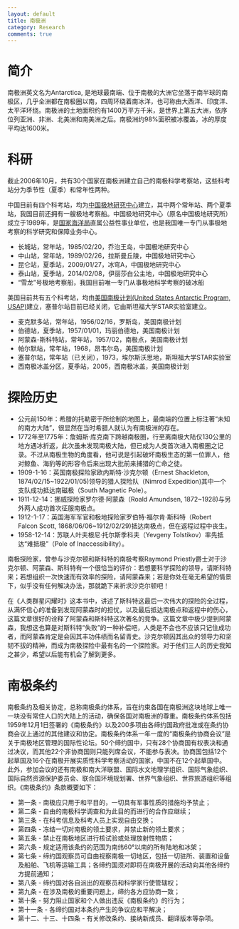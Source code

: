 ```yaml
---
layout: default
title: 南极洲
category: Research
comments: true
---
```


# 简介

南极洲英文名为Antarctica, 是地球最南端、位于南极的大洲它坐落于南半球的南极区，几乎全洲都在南极圈以南，四周环绕着南冰洋，也可称由大西洋、印度洋、太平洋环绕。南极洲的土地面积约有1400万平方千米，是世界上第五大洲，依序位列亚洲、非洲、北美洲和南美洲之后。南极洲约98%面积被冰覆盖，冰的厚度平均达1600米。

# 科研

截止2006年10月，共有30个国家在南极洲建立自己的南极科学考察站，这些科考站分为季节性（夏季）和常年性两种。

中国目前有四个科考站，均为[中国极地研究中心](http://www.pric.org.cn/)建立，其中两个常年站、两个夏季站，我国目前还拥有一艘极地考察船。中国极地研究中心（原名中国极地研究所）成立于1989年，是[国家海洋局](http://www.soa.gov.cn/)直属公益性事业单位，也是我国唯一专门从事极地考察的科学研究和保障业务中心。

- 长城站，常年站，1985/02/20，乔治王岛，中国极地研究中心
- 中山站，常年站，1989/02/26，拉斯曼丘陵，中国极地研究中心
- 昆仑站，夏季站，2009/01/27，冰穹A，中国极地研究中心
- 泰山站，夏季站，2014/02/08，伊丽莎白公主地，中国极地研究中心
- “雪龙”号极地考察船，我国目前唯一专门从事极地科学考察的破冰船

美国目前共有五个科考站，均由[美国南极计划(United States Antarctic Program, USAP)](http://www.usap.gov)建立，塞普尔站目前已经关闭，它由斯坦福大学STAR实验室建立。

- 麦克默多站，常年站，1956/02/16，罗斯岛，美国南极计划
- 伯德站，夏季站，1957/01/01，玛丽伯德地，美国南极计划
- 阿蒙森-斯科特站，常年站，1957/02，南极点，美国南极计划
- 帕尔默站，常年站，1968，昂韦尔岛，美国南极计划
- 塞普尔站，常年站（已关闭），1973，埃尔斯沃思地，斯坦福大学STAR实验室
- 西南极冰盖分区，夏季站，2005，西南极冰盖，美国南极计划

# 探险历史

- 公元前150年：希腊的托勒密于所绘制的地图上，最南端的位置上标注著“未知的南方大陆”，很显然在当时希腊人就认为有南极洲的存在。
- 1772年至1775年：詹姆斯·库克南下跨越南极圈，行至离南极大陆仅130公里的地方遇冰折返，此次虽未发现南极大陆，但已成为人类首次进入南极圈之记录。不过从南极生物的角度看，他可说是引起破坏南极生态的第一位罪人，他对鲸鱼、海豹等的形容令后来出现大批前来捕猎的亡命之徒。
- 1909-1-16：英国南极探险家欧内斯特·沙克尔顿（Ernest Shackleton, 1874/02/15~1922/01/05)领导的猎人探险队（Nimrod Expedition)其中一个支队成功抵达南磁极（South Magnetic Pole）。
- 1911-12-14：挪威探险家罗尔德·阿蒙森（Roald Amundsen, 1872~1928)与另外两人成功首次征服南极点。
- 1912-1-17：英国海军军官和极地探险家罗伯特·福尔肯·斯科特（Robert Falcon Scott, 1868/06/06~1912/02/29)抵达南极点，但在返程过程中丧生。
- 1958-12-14：苏联人叶夫根尼·托尔斯季科夫（Yevgeny Tolstikov）率先抵达“难抵极”（Pole of Inaccessibility）。

南极探险家，曾参与沙克尔顿和斯科特的南极考察Raymond Priestly爵士对于沙克尔顿、阿蒙森、斯科特有一个很恰当的评价：若想要科学探险的领导，请斯科特来；若想组织一次快速而有效率的探险，请阿蒙森来；若是你处在毫无希望的情景下，似乎没有任何解决办法，那就跪下来祈求沙克尔顿吧！

在《人类群星闪耀时》这本书中，讲述了斯科特这最后一次伟大的探险的全过程，从满怀信心的准备到发现阿蒙森时的担忧，以及最后抵达南极点和返程中的伤心，这篇文章很好的诠释了阿蒙森和斯科特这次著名的竞争。这篇文章中极少提到阿蒙森，我想这也算是对斯科特“失败”的一种补偿吧，人类是不会也不应该只记住成功者，而阿蒙森肯定是会因其丰功伟绩而名留青史。沙克尔顿因其出众的领导力和坚韧不拔的精神，而成为南极探险中最有名的一个探险家。对于他们三人的历史我知之甚少，希望以后能有机会了解到更多。

# 南极条约
南极条约及相关协定，总称南极条约体系，旨在约束各国在南极洲这块地球上唯一一块没有常住人口的大陆上的活动，确保各国对南极洲的尊重。南极条约体系包括1959年12月1日签署的《南极条约》以及200多项由各缔约国政府批准或在条约协商会议上通过的其他建议和协定。南极条约体系一年一度的“南极条约协商会议”是关于南极地区管理的国际性论坛。50个缔约国中，只有28个协商国有权表决和通过决议，而其他22个非协商国则只能列席会议，不能参与表决。协商国包括12个起草国及16个在南极开展实质性科学考察活动的国家，中国不在12个起草国中。此外，参加会议的还有南极和南大洋联盟、国际水文地理学组织、国际气象组织、国际自然资源保护委员会、联合国环境规划署、世界气象组织、世界旅游组织等组织。《南极条约》条款概要如下：

- 第一条 - 南极应只用于和平目的，一切具有军事性质的措施均予禁止；
- 第二条 - 自由的南极科学调查和为此目的而进行的合作应继续；
- 第三条 - 在科考信息及科考人员上实现自由交换；
- 第四条 - 冻结一切对南极的领土要求，并禁止新的领土要求；
- 第五条 - 禁止在南极地区进行核试验或处理放射性物质；
- 第六条 - 规定适用该条约的范围为南纬60°以南的所有陆地和冰架；
- 第七条 - 缔约国观察员可自由视察南极一切地区，包括一切驻所、装置和设备及船舶、飞机等运输工具；各缔约国须对即将在南极开展的活动向其他各缔约方提前通知；
- 第八条 - 缔约国对各自派出的观察员和科学家行使管辖权；
- 第九条 - 在涉及南极的重要问题上，缔约各方应协商一致；
- 第十条 - 努力阻止国家和个人做出违反《南极条约》的行为；
- 第十一条 - 各缔约国对本条约产生的争议应和平解决；
- 第十二、十三、十四条 - 有关修改条约、接纳新成员、翻译版本等杂项。

